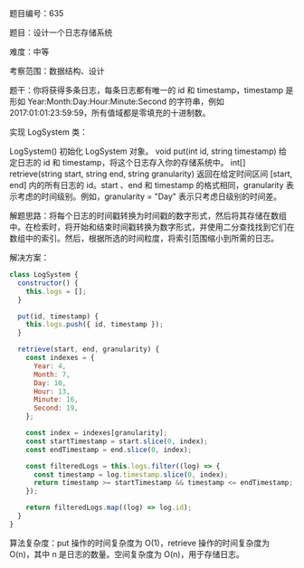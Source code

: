 题目编号：635

题目：设计一个日志存储系统

难度：中等

考察范围：数据结构、设计

题干：你将获得多条日志，每条日志都有唯一的 id 和 timestamp，timestamp 是形如 Year:Month:Day:Hour:Minute:Second 的字符串，例如 2017:01:01:23:59:59，所有值域都是零填充的十进制数。

实现 LogSystem 类：

LogSystem() 初始化 LogSystem 对象。
void put(int id, string timestamp) 给定日志的 id 和 timestamp，将这个日志存入你的存储系统中。
int[] retrieve(string start, string end, string granularity) 返回在给定时间区间 [start, end] 内的所有日志的 id。start 、end 和 timestamp 的格式相同，granularity 表示考虑的时间级别。例如，granularity = "Day" 表示只考虑日级别的时间差。

解题思路：将每个日志的时间戳转换为时间戳的数字形式，然后将其存储在数组中。在检索时，将开始和结束时间戳转换为数字形式，并使用二分查找找到它们在数组中的索引。然后，根据所选的时间粒度，将索引范围缩小到所需的日志。

解决方案：

```javascript
class LogSystem {
  constructor() {
    this.logs = [];
  }

  put(id, timestamp) {
    this.logs.push({ id, timestamp });
  }

  retrieve(start, end, granularity) {
    const indexes = {
      Year: 4,
      Month: 7,
      Day: 10,
      Hour: 13,
      Minute: 16,
      Second: 19,
    };

    const index = indexes[granularity];
    const startTimestamp = start.slice(0, index);
    const endTimestamp = end.slice(0, index);

    const filteredLogs = this.logs.filter((log) => {
      const timestamp = log.timestamp.slice(0, index);
      return timestamp >= startTimestamp && timestamp <= endTimestamp;
    });

    return filteredLogs.map((log) => log.id);
  }
}
```

算法复杂度：put 操作的时间复杂度为 O(1)，retrieve 操作的时间复杂度为 O(n)，其中 n 是日志的数量。空间复杂度为 O(n)，用于存储日志。